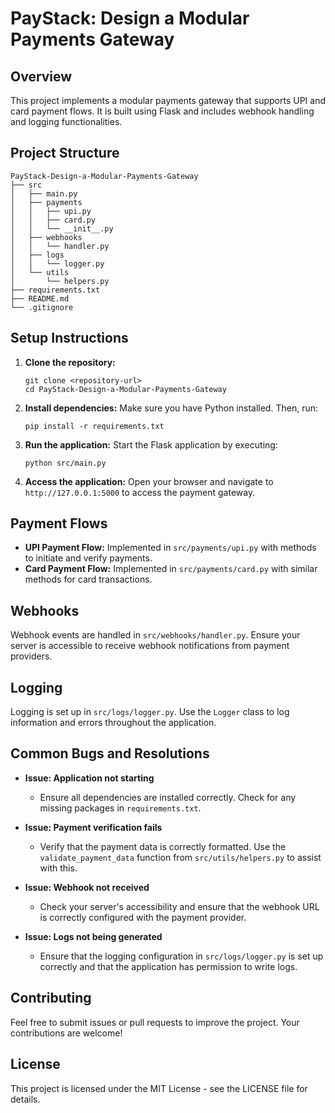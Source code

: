 # PayStack: Design a Modular Payments Gateway

## Overview
This project implements a modular payments gateway that supports UPI and card payment flows. It is built using Flask and includes webhook handling and logging functionalities.

## Project Structure
```
PayStack-Design-a-Modular-Payments-Gateway
├── src
│   ├── main.py
│   ├── payments
│   │   ├── upi.py
│   │   ├── card.py
│   │   └── __init__.py
│   ├── webhooks
│   │   └── handler.py
│   ├── logs
│   │   └── logger.py
│   └── utils
│       └── helpers.py
├── requirements.txt
├── README.md
└── .gitignore
```

## Setup Instructions
1. **Clone the repository:**
   ```
   git clone <repository-url>
   cd PayStack-Design-a-Modular-Payments-Gateway
   ```

2. **Install dependencies:**
   Make sure you have Python installed. Then, run:
   ```
   pip install -r requirements.txt
   ```

3. **Run the application:**
   Start the Flask application by executing:
   ```
   python src/main.py
   ```

4. **Access the application:**
   Open your browser and navigate to `http://127.0.0.1:5000` to access the payment gateway.

## Payment Flows
- **UPI Payment Flow:** Implemented in `src/payments/upi.py` with methods to initiate and verify payments.
- **Card Payment Flow:** Implemented in `src/payments/card.py` with similar methods for card transactions.

## Webhooks
Webhook events are handled in `src/webhooks/handler.py`. Ensure your server is accessible to receive webhook notifications from payment providers.

## Logging
Logging is set up in `src/logs/logger.py`. Use the `Logger` class to log information and errors throughout the application.

## Common Bugs and Resolutions
- **Issue: Application not starting**
  - Ensure all dependencies are installed correctly. Check for any missing packages in `requirements.txt`.

- **Issue: Payment verification fails**
  - Verify that the payment data is correctly formatted. Use the `validate_payment_data` function from `src/utils/helpers.py` to assist with this.

- **Issue: Webhook not received**
  - Check your server's accessibility and ensure that the webhook URL is correctly configured with the payment provider.

- **Issue: Logs not being generated**
  - Ensure that the logging configuration in `src/logs/logger.py` is set up correctly and that the application has permission to write logs.

## Contributing
Feel free to submit issues or pull requests to improve the project. Your contributions are welcome!

## License
This project is licensed under the MIT License - see the LICENSE file for details.